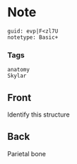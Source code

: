 # Note
```
guid: evp|F<zl7U
notetype: Basic+
```

### Tags
```
anatomy
Skylar
```

## Front
Identify this structure
<img alt="" src="Parietal.jpg">

## Back
Parietal bone
